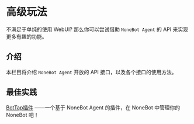 # 高级玩法

不满足于单纯的使用 WebUI? 那么你可以尝试借助 `NoneBot Agent` 的 API 来实现更多有趣的功能。

## 介绍

本栏目将介绍 `NoneBot Agent` 开放的 API 接口，以及各个接口的使用方法。

## 最佳实践
[BotTap插件](https://github.com/NonebotGUI/nonebot-plugin-bot-tap) ——一个基于 NoneBot Agent 的插件，在 NoneBot 中管理你的 NoneBot 吧！
